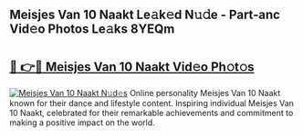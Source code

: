 ## Meisjes Van 10 Naakt Le𝚊k𝚎d N𝚞𝚍e - Part-anc Vid𝚎o Photos Le𝚊ks 8YEQm

# <h2><a href="http://fb8m0w9.evod.top/?m=Meisjes+Van+10+Naakt">🔗 👉🔴 Meisjes Van 10 Naakt Vid𝚎o Ph𝚘t𝚘s</a></h2>

[![Meisjes Van 10 Naakt N𝚞d𝚎s](https://i.imgur.com/8V9OHl7.gif)](http://fb8m0w9.evod.top/?m=Meisjes+Van+10+Naakt)
Online personality Meisjes Van 10 Naakt known for their dance and lifestyle content. Inspiring individual Meisjes Van 10 Naakt, celebrated for their remarkable achievements and commitment to making a positive impact on the world. 
